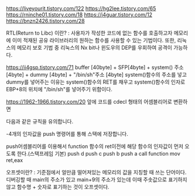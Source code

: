 https://liveyourit.tistory.com/122
https://hg2lee.tistory.com/65
https://rninche01.tistory.com/18
https://j4guar.tistory.com/12
https://bnzn2426.tistory.com/28


RTL(Return to Libc) 이란? : 사용자가 작성한 코드에 없는 함수를 호출하고자 메모리에 이미 적재된 공유 라이브러리의 원하는 함수를 
사용할 수 있는 기법이다. 또한, 리눅스의 메모리 보호 기법 중 리눅스의 Nx bit나 윈도우의 DEP를 우회하여 공격이 가능하다.


https://ii4gsp.tistory.com/71
buffer [40byte] + SFP[4byte] + system() 주소 [4byte] + dummy [4byte] + "/bin/sh"주소 [4byte]
system()함수의 주소를 넣고 dummy를 넣어주는 이유는 system()함수의 RET를 채우고 system()함수의 인자로 EBP+8의 위치에 "/bin/sh"를 넣어주기 위함이다.


https://1962-1966.tistory.com/20
앞에 코드를 cdecl 형태의 어셈블리어로 변환하면

다음과 같은 규칙을 유의합니다.

 -4개의 인자값을 push 명령어를 통해 스택에 저장합니다.

push어셈블리어를 이용해서 function 함수의 ret이전에 해당 함수의 인자값이 먼저 오도록 한다.(스택프레임 기본)
push    d
push    c
push    b
push    a
call    function
mov     ret,eax

오프셋이란? : 기준점에서 얼만큼 떨어져있는 메모리의 값을 지칭할 때 쓰는 단어이다.
디버깅할 때 main의 주소가 있고 main+9의 주소가 있는데 이때 주솟값으로 표기하지 않고 
함수명 + 숫자로 표기하는 것이 오프셋이다. 
